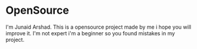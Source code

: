# OpenSource 
I'm Junaid Arshad. This is a opensource project made by me i hope you will improve it. I'm not expert i'm a beginner so you found mistakes in my project.

